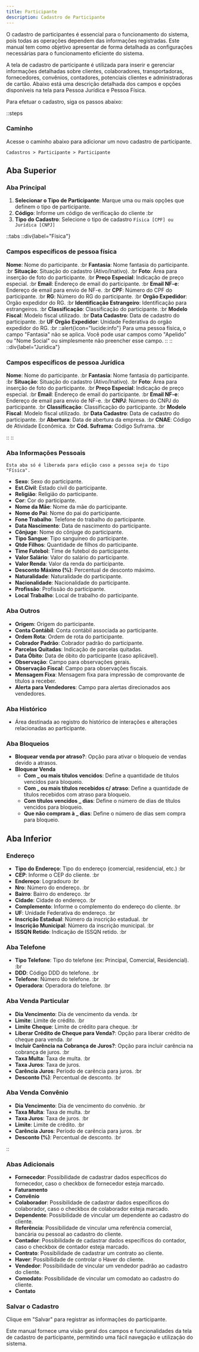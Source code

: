 ```yaml
---
title: Participante
description: Cadastro de Participante
---
```


O cadastro de participantes é essencial para o funcionamento do sistema, pois todas as operações dependem das informações registradas. Este manual tem como objetivo apresentar de forma detalhada as configurações necessárias para o funcionamento eficiente do sistema.

A tela de cadastro de participante é utilizada para inserir e gerenciar informações detalhadas sobre clientes, colaboradores, transportadoras, fornecedores, convênios, contadores, potenciais clientes e administradoras de cartão. Abaixo está uma descrição detalhada dos campos e opções disponíveis na tela para Pessoa Jurídica e Pessoa Física.

Para efetuar o cadastro, siga os passos abaixo:

::steps

### Caminho

  Acesse o caminho abaixo para adicionar um novo cadastro de participante.
  
`Cadastros > Participante > Participante`

## Aba Superior

### Aba Principal

  1. **Selecionar o Tipo de Participante**: Marque uma ou mais opções que definem o tipo de participante.
  2. **Código**: Informe um código de verificação do cliente :br
  3. **Tipo do Cadastro**: Selecione o tipo de cadastro `Física [CPF] ou Jurídica [CNPJ]`

::tabs
  ::div{label="Física"}

### Campos específicos de pessoa física

  **Nome**: Nome do participante. :br
  **Fantasia**: Nome fantasia do participante. :br
  **Situação**: Situação do cadastro (Ativo/Inativo). :br
  **Foto**: Área para inserção de foto do participante. :br
  **Preço Especial**: Indicação de preço especial. :br
  **Email**: Endereço de email do participante. :br
  **Email NF-e**: Endereço de email para envio de NF-e. :br
  **CPF**: Número do CPF do participante. :br
  **RG**: Número do RG do participante. :br
  **Orgão Expedidor**: Orgão expedidor do RG. :br
  **Identificação Estrangeiro**: Identificação para estrangeiros. :br
  **Classificação**: Classificação do participante. :br
  **Modelo Fiscal**: Modelo fiscal utilizado. :br
  **Data Cadastro**: Data de cadastro do participante. :br
  **UF Orgão Expedidor**: Unidade Federativa do orgão expedidor do RG. :br
  ::alert{icon="lucide:info"}
  Para uma pessoa física, o campo "Fantasia" não se aplica. Você pode usar campos como "Apelido" ou "Nome Social" ou simplesmente não preencher esse campo.
  ::
  ::
  ::div{label="Jurídica"}

### Campos específicos de pessoa Jurídica

  **Nome**: Nome do participante. :br
  **Fantasia**: Nome fantasia do participante. :br
  **Situação**: Situação do cadastro (Ativo/Inativo). :br
  **Foto**: Área para inserção de foto do participante. :br
  **Preço Especial**: Indicação de preço especial. :br
  **Email**: Endereço de email do participante. :br
  **Email NF-e**: Endereço de email para envio de NF-e. :br
  **CNPJ**: Número do CNPJ do participante. :br
  **Classificação**: Classificação do participante. :br
  **Modelo Fiscal**: Modelo fiscal utilizado. :br
  **Data Cadastro**: Data de cadastro do participante. :br
  **Abertura**: Data de abertura da empresa. :br
  **CNAE**: Código de Atividade Econômica. :br
  **Cód. Suframa**: Código Suframa. :br

  ::
::

### Aba Informações Pessoais

`Esta aba só é liberada para edição caso a pessoa seja do tipo "Física".`

- **Sexo**: Sexo do participante.
- **Est.Civil**: Estado civil do participante.
- **Religião**: Religião do participante.
- **Cor**: Cor do participante.
- **Nome da Mãe**: Nome da mãe do participante.
- **Nome do Pai**: Nome do pai do participante.
- **Fone Trabalho**: Telefone do trabalho do participante.
- **Data Nascimento**: Data de nascimento do participante.
- **Cônjuge**: Nome do cônjuge do participante.
- **Tipo Sangue**: Tipo sanguíneo do participante.
- **Qtde Filhos**: Quantidade de filhos do participante.
- **Time Futebol**: Time de futebol do participante.
- **Valor Salário**: Valor do salário do participante.
- **Valor Renda**: Valor da renda do participante.
- **Desconto Máximo (%)**: Percentual de desconto máximo.
- **Naturalidade**: Naturalidade do participante.
- **Nacionalidade**: Nacionalidade do participante.
- **Profissão**: Profissão do participante.
- **Local Trabalho**: Local de trabalho do participante.

### Aba Outros

- **Origem**: Origem do participante.
- **Conta Contábil**: Conta contábil associada ao participante.
- **Ordem Rota**: Ordem de rota do participante.
- **Cobrador Padrão**: Cobrador padrão do participante.
- **Parcelas Quitadas**: Indicação de parcelas quitadas.
- **Data Óbito**: Data de óbito do participante (caso aplicável).
- **Observação**: Campo para observações gerais.
- **Observação Fiscal**: Campo para observações fiscais.
- **Mensagem Fixa**: Mensagem fixa para impressão de comprovante de títulos a receber.
- **Alerta para Vendedores**: Campo para alertas direcionados aos vendedores.

### Aba Histórico

- Área destinada ao registro do histórico de interações e alterações relacionadas ao participante.

### Aba Bloqueios

- **Bloquear venda por atraso?**: Opção para ativar o bloqueio de vendas devido a atrasos.
- **Bloquear Venda**
  - **Com _ ou mais títulos vencidos**: Define a quantidade de títulos vencidos para bloqueio.
  - **Com _ ou mais títulos recebidos c/ atraso**: Define a quantidade de títulos recebidos com atraso para bloqueio.
  - **Com títulos vencidos _ dias**: Define o número de dias de títulos vencidos para bloqueio.
  - **Que não compram à _ dias**: Define o número de dias sem compra para bloqueio.

## Aba Inferior

### Endereço

- **Tipo do Endereço**: Tipo do endereço (comercial, residencial, etc.) :br
- **CEP**: Informe o CEP do cliente. :br
- **Endereço**: Logradouro :br
- **Nro**: Número do endereço. :br
- **Bairro**: Bairro do endereço. :br
- **Cidade**: Cidade do endereço. :br
- **Complemento**:  Informe o complemento do endereço do cliente. :br
- **UF**: Unidade Federativa do endereço. :br
- **Inscrição Estadual**: Número da inscrição estadual. :br
- **Inscrição Municipal**: Número da inscrição municipal. :br
- **ISSQN Retido**: Indicação de ISSQN retido. :br

### Aba Telefone

- **Tipo Telefone**: Tipo do telefone (ex: Principal, Comercial, Residencial). :br
- **DDD**: Código DDD do telefone. :br
- **Telefone**: Número do telefone. :br
- **Operadora**: Operadora do telefone. :br

### Aba Venda Particular

- **Dia Vencimento**: Dia de vencimento da venda. :br
- **Limite**: Limite de crédito. :br
- **Limite Cheque**: Limite de crédito para cheque. :br
- **Liberar Crédito de Cheque para Venda?**: Opção para liberar crédito de cheque para venda. :br
- **Incluir Carência na Cobrança de Juros?**: Opção para incluir carência na cobrança de juros. :br
- **Taxa Multa**: Taxa de multa. :br
- **Taxa Juros**: Taxa de juros.
- **Carência Juros**: Período de carência para juros. :br
- **Desconto (%)**: Percentual de desconto. :br

### Aba Venda Convênio

- **Dia Vencimento**: Dia de vencimento do convênio. :br
- **Taxa Multa**: Taxa de multa. :br
- **Taxa Juros**: Taxa de juros. :br
- **Limite**: Limite de crédito. :br
- **Carência Juros**: Período de carência para juros. :br
- **Desconto (%)**: Percentual de desconto. :br

::

### Abas Adicionais

- **Fornecedor**: Possibilidade de cadastrar dados específicos do fornecedor, caso o checkbox de fornecedor esteja marcado.
- **Faturamento**
- **Convênio**
- **Colaborador**: Possibilidade de cadastrar dados específicos do colaborador, caso o checkbox de colaborador esteja marcado.
- **Dependente**: Possibilidade de vincular um dependente ao cadastro do cliente.
- **Referência**: Possibilidade de vincular uma referência comercial, bancária ou pessoal ao cadastro do cliente.
- **Contador**: Possibilidade de cadastrar dados específicos do contador, caso o checkbox de contador esteja marcado.
- **Contrato**: Possibilidade de cadastrar um contrato ao cliente.
- **Haver**: Possibilidade de controlar o Haver do cliente.
- **Vendedor**: Possibilidade de vincular um vendedor padrão ao cadastro do cliente.
- **Comodato**: Possibilidade de vincular um comodato ao cadastro do cliente.
- **Contato**

### **Salvar o Cadastro**

Clique em "Salvar" para registrar as informações do participante.

Este manual fornece uma visão geral dos campos e funcionalidades da tela de cadastro de participante, permitindo uma fácil navegação e utilização do sistema.